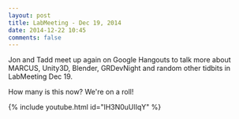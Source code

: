```yaml
---
layout: post
title: LabMeeting - Dec 19, 2014
date: 2014-12-22 10:45
comments: false
---
```

Jon and Tadd meet up again on Google Hangouts to talk more about MARCUS, Unity3D, Blender, GRDevNight and random other tidbits in LabMeeting Dec 19.

How many is this now? We're on a roll!

{% include youtube.html id="lH3N0uUlIqY" %}

